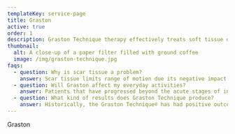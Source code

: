 ```yaml
---
templateKey: service-page
title: Graston
active: true
order: 1
description: Graston Technique therapy effectively treats soft tissue damage leading to restored range of motion, eliminating pain and faster rehabilitation. Whether you have a recent injury or have dealt with pain chronically, the Graston Technique is able to treat all soft tissue conditions and help you enjoy life again.
thumbnail:
  alt: A close-up of a paper filter filled with ground coffee
  image: /img/graston-technique.jpg
faqs:
  - question: Why is scar tissue a problem?
    answer: Scar tissue limits range of motion due its negative impact on sensory motor firing rates and frequencies. Abnormal sensory inputs perpetuate a dysfunctional cycle of nervous system sensitization, pain and dysfunctional movement/motor output. GT offers a positive method of manual therapy that interrupts and breaks this cycle of pain and dysfunctional movement.
  - question: Will Graston affect my everyday activities?
    answer: Patients that have progressed beyond the acute stages of inflammation and repair are often encouraged to resume a pain-free level of activity and exercise with the modifications that are determined by their GT-trained health professional. GT is designed to be implemented with appropriate therapeutic exercises and activities to achieve an ideal outcome.
  - question: What kind of results does Graston Technique produce?
    answer: Historically, the Graston Technique® has had positive outcomes in 75-90 percent of all conditions treated. It is equally effective in restoring function to acute and chronic injuries, pre- and post-surgical patients and maintaining optimal range of motion.
---
```

Graston
